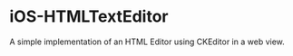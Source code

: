 iOS-HTMLTextEditor
==================

A simple implementation of an HTML Editor using CKEditor in a web view.